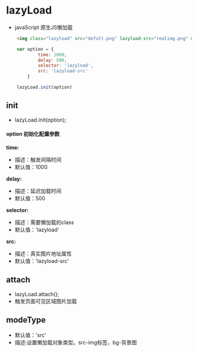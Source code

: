 # lazyLoad

* javaScript 原生JS懒加载

```html
    <img class="lazyload" src="defult.png" lazyload-src="realimg.png" modeType="src" >
```

```javascript  
    var option = {
            time: 1000,
            delay: 500,
            selector: 'lazyload',
            src: 'lazyload-src'
        }

    lazyLoad.init(option)
```
                
## init
* lazyLoad.init(option);
#### option 初始化配置参数
**time:**

* 描述：触发间隔时间
* 默认值：1000

**delay:** 

* 描述：延迟加载时间
* 默认值：500

**selector:** 

* 描述：需要懒加载的class
* 默认值：'lazyload'

**src:** 

* 描述：真实图片地址属性
* 默认值：'lazyload-src'


## attach
* lazyLoad.attach();
* 触发页面可见区域图片加载

## modeType

* 默认值：'src'
* 描述:设置懒加载对象类型。src-img标签，bg-背景图
